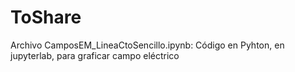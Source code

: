 # ToShare
Archivo CamposEM_LineaCtoSencillo.ipynb: Código en Pyhton, en jupyterlab, para graficar campo eléctrico
